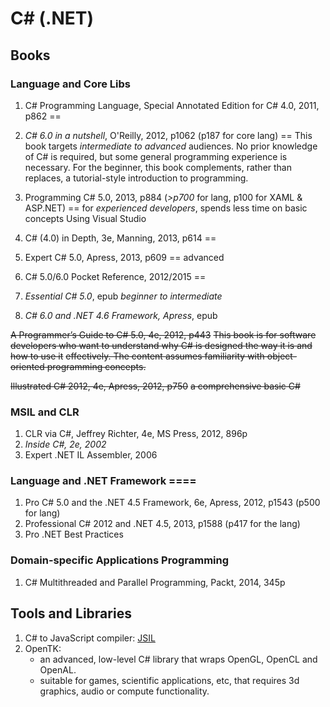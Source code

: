 C# (.NET) 
=================
Books
-----
### Language and Core Libs
1. C# Programming Language, Special Annotated Edition for C# 4.0, 2011, p862 ==

2. *C# 6.0 in a nutshell*, O'Reilly, 2012, p1062 (p187 for core lang) ==
	This book targets *intermediate to advanced* audiences. No prior knowledge of C#
	is required, but some general programming experience is necessary. For the beginner,
	this book complements, rather than replaces, a tutorial-style introduction to programming.

3. Programming C# 5.0, 2013, p884 (*>p700* for lang, p100 for XAML & ASP.NET) ==
	for *experienced developers*, spends less time on basic concepts
	Using Visual Studio

4. C# (4.0) in Depth, 3e, Manning, 2013, p614 ==

5. Expert C# 5.0, Apress, 2013, p609 ==
	advanced

6. C# 5.0/6.0 Pocket Reference, 2012/2015 ==

7. *Essential C# 5.0*, epub
	*beginner to intermediate*

8. *C# 6.0 and .NET 4.6 Framework, Apress*, epub

~~A Programmer’s Guide to C# 5.0, 4e, 2012, p443~~
	~~This book is for software developers who want to understand why C# is designed the way it is and how to use it~~
	~~effectively. The content assumes familiarity with object-oriented programming concepts.~~

~~Illustrated C# 2012, 4e, Apress, 2012, p750~~
	~~a comprehensive basic C#~~

### MSIL and CLR
1. CLR via C#, Jeffrey Richter, 4e, MS Press, 2012, 896p
2. *Inside C#, 2e, 2002*
3. Expert .NET IL Assembler, 2006

### Language and .NET Framework ====
1. Pro C# 5.0 and the .NET 4.5 Framework, 6e, Apress, 2012, p1543 (p500 for lang)
2. Professional C# 2012 and .NET 4.5, 2013, p1588 (p417 for the lang)
3. Pro .NET Best Practices

### Domain-specific Applications Programming
1. C# Multithreaded and Parallel Programming, Packt, 2014, 345p

Tools and Libraries
-------------------
1. C# to JavaScript compiler: [JSIL](http://jsil.org)
2. OpenTK: 
	* an advanced, low-level C# library that wraps OpenGL, OpenCL and OpenAL. 
	* suitable for games, scientific applications, etc, that requires 3d graphics, audio or compute functionality.